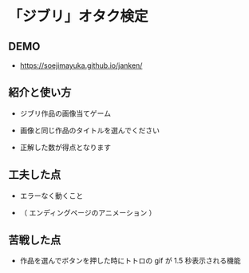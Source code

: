 # 「ジブリ」オタク検定

## DEMO

- https://soejimayuka.github.io/janken/

## 紹介と使い方

- ジブリ作品の画像当てゲーム

- 画像と同じ作品のタイトルを選んでください

- 正解した数が得点となります

## 工夫した点

- エラーなく動くこと

- （ エンディングページのアニメーション ）

## 苦戦した点

- 作品を選んでボタンを押した時にトトロの gif が 1.5 秒表示される機能

